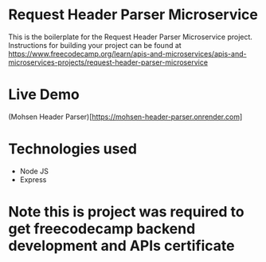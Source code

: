 # Request Header Parser Microservice

This is the boilerplate for the Request Header Parser Microservice project. Instructions for building your project can be found at https://www.freecodecamp.org/learn/apis-and-microservices/apis-and-microservices-projects/request-header-parser-microservice

# Live Demo 
(Mohsen Header Parser)[https://mohsen-header-parser.onrender.com]

# Technologies used 
- Node JS
- Express

# Note this is project was required to get freecodecamp  backend development  and APIs certificate 
